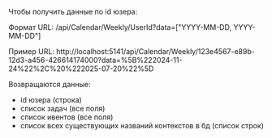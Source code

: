 Чтобы получить данные по id юзера:

Формат URL: /api/Calendar/Weekly/UserId?data=["YYYY-MM-DD, YYYY-MM-DD"]

Пример URL: http://localhost:5141/api/Calendar/Weekly/123e4567-e89b-12d3-a456-426614174000?data=%5B%222024-11-24%22%2C%20%222025-07-20%22%5D

Возвращаются данные:
- id юзера (строка)
- список задач (все поля)
- список ивентов (все поля)
- список всех существующих названий контекстов в бд (список строк)
